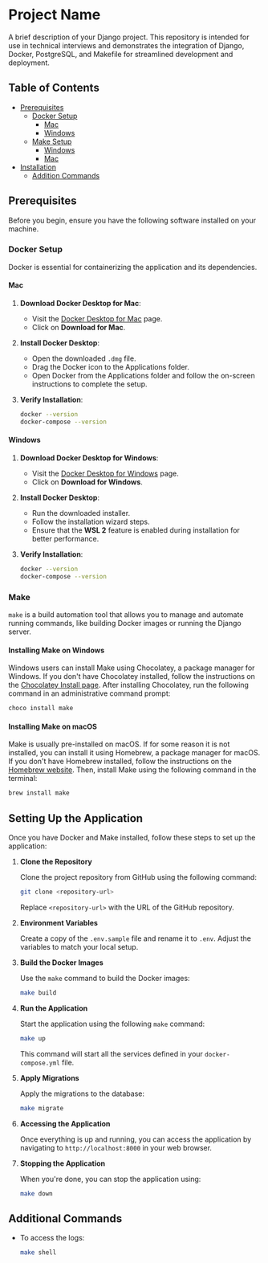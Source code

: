 # Project Name

A brief description of your Django project. This repository is intended for use in technical interviews and demonstrates the integration of Django, Docker, PostgreSQL, and Makefile for streamlined development and deployment.

## Table of Contents

- [Prerequisites](#prerequisites)
  - [Docker Setup](#docker-setup)
    - [Mac](#mac)
    - [Windows](#windows)
  - [Make Setup](#make)
    - [Windows](#installing-make-on-windows)
    - [Mac](#installing-make-on-macOS)
- [Installation](#setting-up-the-application)
    - [Addition Commands](#additional-commands)


## Prerequisites

Before you begin, ensure you have the following software installed on your machine.

### Docker Setup

Docker is essential for containerizing the application and its dependencies.

#### Mac

1. **Download Docker Desktop for Mac**:
   - Visit the [Docker Desktop for Mac](https://www.docker.com/products/docker-desktop) page.
   - Click on **Download for Mac**.

2. **Install Docker Desktop**:
   - Open the downloaded `.dmg` file.
   - Drag the Docker icon to the Applications folder.
   - Open Docker from the Applications folder and follow the on-screen instructions to complete the setup.

3. **Verify Installation**:
   ```bash
   docker --version
   docker-compose --version

#### Windows

1. **Download Docker Desktop for Windows**:
   - Visit the [Docker Desktop for Windows](https://www.docker.com/products/docker-desktop) page.
   - Click on **Download for Windows**.

2. **Install Docker Desktop**:
   - Run the downloaded installer.
   - Follow the installation wizard steps.
   - Ensure that the **WSL 2** feature is enabled during installation for better performance.

3. **Verify Installation**:
   ```bash
   docker --version
   docker-compose --version

### Make

`make` is a build automation tool that allows you to manage and automate running commands, like building Docker images or running the Django server.

#### Installing Make on Windows

Windows users can install Make using Chocolatey, a package manager for Windows. If you don't have Chocolatey installed, follow the instructions on the [Chocolatey Install page](https://chocolatey.org/install). After installing Chocolatey, run the following command in an administrative command prompt:

```bash
choco install make
```

#### Installing Make on macOS

Make is usually pre-installed on macOS. If for some reason it is not installed, you can install it using Homebrew, a package manager for macOS. If you don't have Homebrew installed, follow the instructions on the [Homebrew website](https://brew.sh). Then, install Make using the following command in the terminal:

```bash
brew install make
```

## Setting Up the Application

Once you have Docker and Make installed, follow these steps to set up the application:

1. **Clone the Repository**

   Clone the project repository from GitHub using the following command:

   ```bash
   git clone <repository-url>
   ```

   Replace `<repository-url>` with the URL of the GitHub repository.

2. **Environment Variables**

   Create a copy of the `.env.sample` file and rename it to `.env`. Adjust the variables to match your local setup.

3. **Build the Docker Images**

   Use the `make` command to build the Docker images:

   ```bash
   make build
   ```

4. **Run the Application**

   Start the application using the following `make` command:

   ```bash
   make up
   ```

   This command will start all the services defined in your `docker-compose.yml` file.


5. **Apply Migrations**

   Apply the migrations to the database:

   ```bash
   make migrate
   ```
6. **Accessing the Application**

   Once everything is up and running, you can access the application by navigating to `http://localhost:8000` in your web browser.

7. **Stopping the Application**

   When you're done, you can stop the application using:

   ```bash
   make down
   ```

## Additional Commands

- To access the logs:

  ```bash
  make shell
  ```
